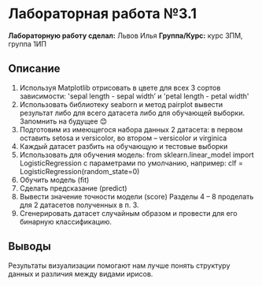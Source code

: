 # Лабораторная работа №3.1

**Лабораторную работу сделал:** Львов Илья
**Группа/Курс:** курс 3ПМ, группа 1ИП

## Описание  
1.	Используя Matplotlib отрисовать в цвете для всех 3 сортов зависимости: 'sepal length  - sepal width’ и 'petal length  - petal width'
2.	Использовать библиотеку seaborn и метод pairplot вывести результат либо для всего датасета либо для обучающей выборки. Запомнить на будущее 😊
3.	Подготовим из имеющегося набора данных 2 датасета: в первом оставить setosa и versicolor, во втором – versicolor и  virginica  
4.	Каждый датасет разбить на обучающую и тестовые выборки
5.	Использовать для обучения модель: 
from sklearn.linear_model import LogisticRegression
с параметрами по умолчанию, например:
clf = LogisticRegression(random_state=0)
6.	Обучить модель (fit)
7.	Сделать предсказание (predict)
8.	Вывести значение точности модели (score)
Разделы 4 – 8 проделать для 2 датасетов полученных  в п. 3.
9.	Сгенерировать датасет случайным образом и провести для его бинарную классификацию.

## Выводы  
Результаты визуализации помогают нам лучше понять структуру данных и различия между видами ирисов.
